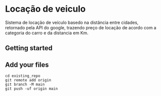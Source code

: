 # Locação de veiculo

Sistema de locação de veículo basedo na distância entre cidades, retornado pela API do google, trazendo preço de locação de acordo com a categoria do carro e da distancia em Km.

## Getting started



## Add your files


```
cd existing_repo
git remote add origin 
git branch -M main
git push -uf origin main
```
